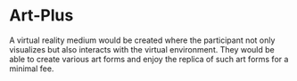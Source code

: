# Art-Plus
 A virtual reality medium would be created where the participant not only visualizes but also interacts with the virtual environment. They would be able to create various art forms and enjoy the replica of such art forms for a minimal fee.
